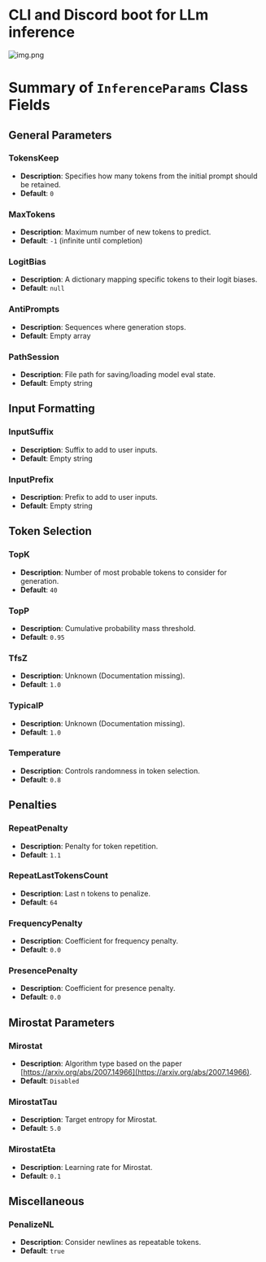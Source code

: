 ﻿
# CLI and Discord boot for LLm inference

![img.png](img.png)

# Summary of `InferenceParams` Class Fields

## General Parameters

### TokensKeep
- **Description**: Specifies how many tokens from the initial prompt should be retained.
- **Default**: `0`

### MaxTokens
- **Description**: Maximum number of new tokens to predict.
- **Default**: `-1` (infinite until completion)

### LogitBias
- **Description**: A dictionary mapping specific tokens to their logit biases.
- **Default**: `null`

### AntiPrompts
- **Description**: Sequences where generation stops.
- **Default**: Empty array

### PathSession
- **Description**: File path for saving/loading model eval state.
- **Default**: Empty string

## Input Formatting

### InputSuffix
- **Description**: Suffix to add to user inputs.
- **Default**: Empty string

### InputPrefix
- **Description**: Prefix to add to user inputs.
- **Default**: Empty string

## Token Selection

### TopK
- **Description**: Number of most probable tokens to consider for generation.
- **Default**: `40`

### TopP
- **Description**: Cumulative probability mass threshold.
- **Default**: `0.95`

### TfsZ
- **Description**: Unknown (Documentation missing).
- **Default**: `1.0`

### TypicalP
- **Description**: Unknown (Documentation missing).
- **Default**: `1.0`

### Temperature
- **Description**: Controls randomness in token selection.
- **Default**: `0.8`

## Penalties

### RepeatPenalty
- **Description**: Penalty for token repetition.
- **Default**: `1.1`

### RepeatLastTokensCount
- **Description**: Last n tokens to penalize.
- **Default**: `64`

### FrequencyPenalty
- **Description**: Coefficient for frequency penalty.
- **Default**: `0.0`

### PresencePenalty
- **Description**: Coefficient for presence penalty.
- **Default**: `0.0`

## Mirostat Parameters

### Mirostat
- **Description**: Algorithm type based on the paper [https://arxiv.org/abs/2007.14966](https://arxiv.org/abs/2007.14966).
- **Default**: `Disabled`

### MirostatTau
- **Description**: Target entropy for Mirostat.
- **Default**: `5.0`

### MirostatEta
- **Description**: Learning rate for Mirostat.
- **Default**: `0.1`

## Miscellaneous

### PenalizeNL
- **Description**: Consider newlines as repeatable tokens.
- **Default**: `true`
